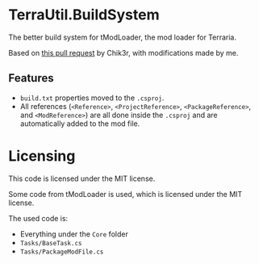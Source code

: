 ﻿# TerraUtil.BuildSystem

The better build system for tModLoader, the mod loader for Terraria.

Based on [this pull request](https://github.com/tModLoader/tModLoader/pull/2472) by Chik3r, with modifications made by me.

## Features

- `build.txt` properties moved to the `.csproj`.
- All references (`<Reference>`, `<ProjectReference>`, `<PackageReference>`, and `<ModReference>`) are all done inside the `.csproj` and are automatically added to the mod file.

# Licensing

This code is licensed under the MIT license.

Some code from tModLoader is used, which is licensed under the MIT license.

The used code is:

- Everything under the `Core` folder
- `Tasks/BaseTask.cs`
- `Tasks/PackageModFile.cs`
